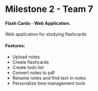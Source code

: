 # Milestone 2 - Team 7

#### Flash Cards - Web Application. 

Web application for studying flashcards

#### Features:

- Upload notes
- Create flashcards 
- Create todo list 
- Convert notes to pdf
- Rename notes and find text in notes
- Personalize time management tools

  
